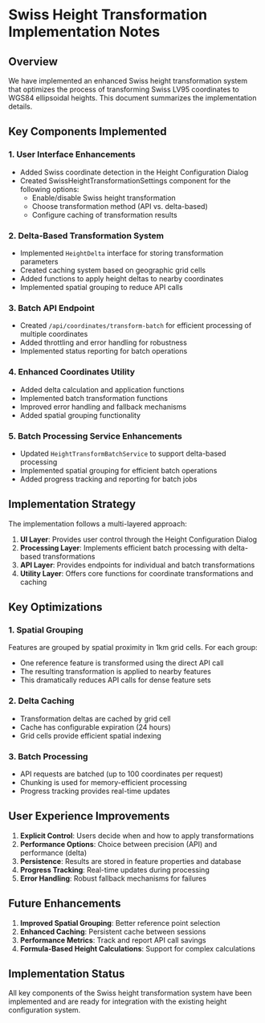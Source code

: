 # Swiss Height Transformation Implementation Notes

## Overview

We have implemented an enhanced Swiss height transformation system that optimizes the process of transforming Swiss LV95 coordinates to WGS84 ellipsoidal heights. This document summarizes the implementation details.

## Key Components Implemented

### 1. User Interface Enhancements

- Added Swiss coordinate detection in the Height Configuration Dialog
- Created SwissHeightTransformationSettings component for the following options:
  - Enable/disable Swiss height transformation
  - Choose transformation method (API vs. delta-based)
  - Configure caching of transformation results

### 2. Delta-Based Transformation System

- Implemented `HeightDelta` interface for storing transformation parameters
- Created caching system based on geographic grid cells
- Added functions to apply height deltas to nearby coordinates
- Implemented spatial grouping to reduce API calls

### 3. Batch API Endpoint

- Created `/api/coordinates/transform-batch` for efficient processing of multiple coordinates
- Added throttling and error handling for robustness
- Implemented status reporting for batch operations

### 4. Enhanced Coordinates Utility

- Added delta calculation and application functions
- Implemented batch transformation functions
- Improved error handling and fallback mechanisms
- Added spatial grouping functionality

### 5. Batch Processing Service Enhancements

- Updated `HeightTransformBatchService` to support delta-based processing
- Implemented spatial grouping for efficient batch operations
- Added progress tracking and reporting for batch jobs

## Implementation Strategy

The implementation follows a multi-layered approach:

1. **UI Layer**: Provides user control through the Height Configuration Dialog
2. **Processing Layer**: Implements efficient batch processing with delta-based transformations
3. **API Layer**: Provides endpoints for individual and batch transformations
4. **Utility Layer**: Offers core functions for coordinate transformations and caching

## Key Optimizations

### 1. Spatial Grouping

Features are grouped by spatial proximity in 1km grid cells. For each group:
- One reference feature is transformed using the direct API call
- The resulting transformation is applied to nearby features
- This dramatically reduces API calls for dense feature sets

### 2. Delta Caching

- Transformation deltas are cached by grid cell
- Cache has configurable expiration (24 hours)
- Grid cells provide efficient spatial indexing

### 3. Batch Processing

- API requests are batched (up to 100 coordinates per request)
- Chunking is used for memory-efficient processing
- Progress tracking provides real-time updates

## User Experience Improvements

1. **Explicit Control**: Users decide when and how to apply transformations
2. **Performance Options**: Choice between precision (API) and performance (delta)
3. **Persistence**: Results are stored in feature properties and database
4. **Progress Tracking**: Real-time updates during processing
5. **Error Handling**: Robust fallback mechanisms for failures

## Future Enhancements

1. **Improved Spatial Grouping**: Better reference point selection
2. **Enhanced Caching**: Persistent cache between sessions
3. **Performance Metrics**: Track and report API call savings
4. **Formula-Based Height Calculations**: Support for complex calculations

## Implementation Status

All key components of the Swiss height transformation system have been implemented and are ready for integration with the existing height configuration system. 